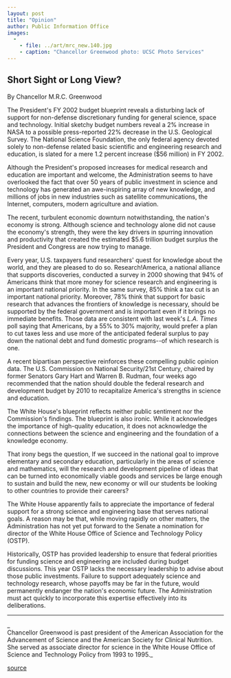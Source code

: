 ```yaml
---
layout: post
title: "Opinion"
author: Public Information Office
images:
  -
    - file: ../art/mrc_new.140.jpg
    - caption: "Chancellor Greenwood photo: UCSC Photo Services"
---
```


## **Short Sight or Long View?**

By Chancellor M.R.C. Greenwood   
  
The President's FY 2002 budget blueprint reveals a disturbing lack of support for non-defense discretionary funding for general science, space and technology. Initial sketchy budget numbers reveal a 2% increase in NASA to a possible press-reported 22% decrease in the U.S. Geological Survey. The National Science Foundation, the only federal agency devoted solely to non-defense related basic scientific and engineering research and education, is slated for a mere 1.2 percent increase ($56 million) in FY 2002.   
  

Although the President's proposed increases for medical research and education are important and welcome, the Administration seems to have overlooked the fact that over 50 years of public investment in science and technology has generated an awe-inspiring array of new knowledge, and millions of jobs in new industries such as satellite communications, the Internet, computers, modern agriculture and aviation.   
  
The recent, turbulent economic downturn notwithstanding, the nation's economy is strong. Although science and technology alone did not cause the economy's strength, they were the key drivers in spurring innovation and productivity that created the estimated $5.6 trillion budget surplus the President and Congress are now trying to manage.   
  
Every year, U.S. taxpayers fund researchers' quest for knowledge about the world, and they are pleased to do so. Research!America, a national alliance that supports discoveries, conducted a survey in 2000 showing that 94% of Americans think that more money for science research and engineering is an important national priority. In the same survey, 85% think a tax cut is an important national priority. Moreover, 78% think that support for basic research that advances the frontiers of knowledge is necessary, should be supported by the federal government and is important even if it brings no immediate benefits. Those data are consistent with last week's _L.A. Times_ poll saying that Americans, by a 55% to 30% majority, would prefer a plan to cut taxes less and use more of the anticipated federal surplus to pay down the national debt and fund domestic programs--of which research is one.   
  
A recent bipartisan perspective reinforces these compelling public opinion data. The U.S. Commission on National Security/21st Century, chaired by former Senators Gary Hart and Warren B. Rudman, four weeks ago recommended that the nation should double the federal research and development budget by 2010 to recapitalize America's strengths in science and education.  
  
The White House's blueprint reflects neither public sentiment nor the Commission's findings. The blueprint is also ironic. While it acknowledges the importance of high-quality education, it does not acknowledge the connections between the science and engineering and the foundation of a knowledge economy.

That irony begs the question, If we succeed in the national goal to improve elementary and secondary education, particularly in the areas of science and mathematics, will the research and development pipeline of ideas that can be turned into economically viable goods and services be large enough to sustain and build the new, new economy or will our students be looking to other countries to provide their careers?   
  
The White House apparently fails to appreciate the importance of federal support for a strong science and engineering base that serves national goals. A reason may be that, while moving rapidly on other matters, the Administration has not yet put forward to the Senate a nomination for director of the White House Office of Science and Technology Policy (OSTP).   
  
Historically, OSTP has provided leadership to ensure that federal priorities for funding science and engineering are included during budget discussions. This year OSTP lacks the necessary leadership to advise about those public investments. Failure to support adequately science and technology research, whose payoffs may be far in the future, would permanently endanger the nation's economic future. The Administration must act quickly to incorporate this expertise effectively into its deliberations.

* * *

_  
Chancellor Greenwood is past president of the American Association for the Advancement of Science and the American Society for Clinical Nutrition. She served as associate director for science in the White House Office of Science and Technology Policy from 1993 to 1995._  

[source](http://www1.ucsc.edu/currents/00-01/03-26/opinion.html "Permalink to opinion")

